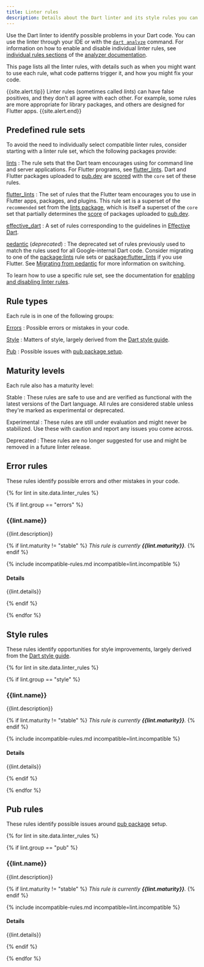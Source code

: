 ```yaml
---
title: Linter rules
description: Details about the Dart linter and its style rules you can choose.
---
```


Use the Dart linter to identify possible problems in your Dart code.
You can use the linter through your IDE
or with the [`dart analyze`](/tools/dart-analyze) command.
For information on how to enable and disable individual linter rules, see
[individual rules sections][] of the [analyzer documentation][].

[individual rules sections]: /guides/language/analysis-options#individual-rules
[analyzer documentation]: /guides/language/analysis-options

This page lists all the linter rules,
with details such as when you might want to use each rule,
what code patterns trigger it, and
how you might fix your code.

{{site.alert.tip}}
Linter rules (sometimes called _lints_) can have false positives,
and they don’t all agree with each other.
For example, some rules are more appropriate for library packages,
and others are designed for Flutter apps.
{{site.alert.end}}

## Predefined rule sets

To avoid the need to individually select compatible linter rules,
consider starting with a linter rule set,
which the following packages provide:

[lints][]
: The rule sets that the Dart team encourages using
  for command line and server applications. 
  For Flutter programs, see [flutter_lints][].
  Dart and Flutter packages uploaded to [pub.dev]({{site.pub}}) 
  are [scored]({{site.pub}}/help/scoring) 
  with the `core` set of these rules.

[flutter_lints][]
: The set of rules that the Flutter team encourages you to use
  in Flutter apps, packages, and plugins.
  This rule set is a superset of the `recommended`
  set from the [lints package]({{site.pub-pkg}}/lints),
  which is itself a superset of the `core` set that
  partially determines the [score]({{site.pub}}/help/scoring) of
  packages uploaded to [pub.dev]({{site.pub}}).

[effective_dart][]
: A set of rules corresponding to the guidelines in [Effective Dart][].

[pedantic][] (_deprecated_)
: The deprecated set of rules previously used to match
  the rules used for all Google-internal Dart code.
  Consider migrating to one of the [package:lints][lints] rule sets 
  or [package:flutter_lints][flutter_lints] if you use Flutter.
  See [Migrating from pedantic][] for more information on switching.
   
[Migrating from pedantic]: https://github.com/dart-lang/lints#migrating-from-packagepedantic
[lints]: {{site.pub-pkg}}/lints
[flutter_lints]: {{site.pub-pkg}}/flutter_lints
[effective_dart]: {{site.pub-pkg}}/effective_dart
[pedantic]: {{site.pub-pkg}}/pedantic

To learn how to use a specific rule set,
see the documentation for [enabling and disabling linter rules][].

[enabling and disabling linter rules]: /guides/language/analysis-options#enabling-linter-rules
[Effective Dart]: /guides/language/effective-dart

## Rule types

Each rule is in one of the following groups:

[Errors](#error-rules)
: Possible errors or mistakes in your code.

[Style](#style-rules)
: Matters of style, largely derived from the [Dart style guide][].

[Pub](#pub-rules)
: Possible issues with [pub package setup](/guides/packages).

## Maturity levels

Each rule also has a maturity level:

Stable
: These rules are safe to use and are verified as functional
  with the latest versions of the Dart language.
  All rules are considered stable
  unless they're marked as experimental or deprecated.

Experimental
: These rules are still under evaluation and might never be stabilized.
  Use these with caution and report any issues you come across.

Deprecated
: These rules are no longer suggested for use
  and might be removed in a future linter release.

## Error rules

These rules identify possible errors and other mistakes in your code.

{% for lint in site.data.linter_rules %}

{% if lint.group == "errors" %}

### {{lint.name}}

{{lint.description}}

{% if lint.maturity != "stable" %}
_This rule is currently **{{lint.maturity}}**._
{% endif %}

{% include incompatible-rules.md incompatible=lint.incompatible %}

#### Details

{{lint.details}}

{% endif %}

{% endfor %}

## Style rules

These rules identify opportunities for style improvements, 
largely derived from the [Dart style guide][].

{% for lint in site.data.linter_rules %}

{% if lint.group == "style" %}

### {{lint.name}}

{{lint.description}}

{% if lint.maturity != "stable" %}
_This rule is currently **{{lint.maturity}}**._
{% endif %}

{% include incompatible-rules.md incompatible=lint.incompatible %}

#### Details

{{lint.details}}

{% endif %}

{% endfor %}

## Pub rules

These rules identify possible issues around 
[pub package](/guides/packages) setup.

{% for lint in site.data.linter_rules %}

{% if lint.group == "pub" %}

### {{lint.name}}

{{lint.description}}

{% if lint.maturity != "stable" %}
_This rule is currently **{{lint.maturity}}**._
{% endif %}

{% include incompatible-rules.md incompatible=lint.incompatible %}

#### Details

{{lint.details}}

{% endif %}

{% endfor %}

[Enabling and disabling linter rules]: /guides/language/analysis-options#enabling-linter-rules
[Dart style guide]: /guides/language/effective-dart/style
